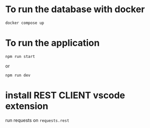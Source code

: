 # To run the database with docker

```
docker compose up
```

# To run the application

```
npm run start
```

or

```
npm run dev
```

# install REST CLIENT vscode extension

run requests on `requests.rest`
